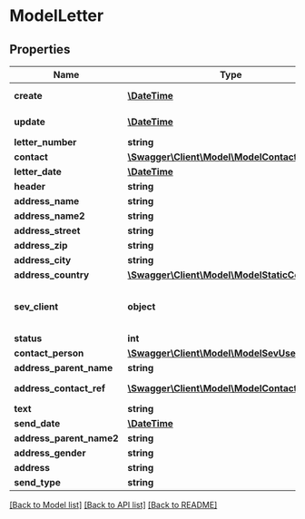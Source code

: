 # ModelLetter

## Properties
Name | Type | Description | Notes
------------ | ------------- | ------------- | -------------
**create** | [**\DateTime**](\DateTime.md) | creation date of the letter | [optional] 
**update** | [**\DateTime**](\DateTime.md) | date the letter was last updated | [optional] 
**letter_number** | **string** |  | [optional] 
**contact** | [**\Swagger\Client\Model\ModelContact**](ModelContact.md) |  | [optional] 
**letter_date** | [**\DateTime**](\DateTime.md) |  | [optional] 
**header** | **string** |  | [optional] 
**address_name** | **string** |  | [optional] 
**address_name2** | **string** |  | [optional] 
**address_street** | **string** |  | [optional] 
**address_zip** | **string** |  | [optional] 
**address_city** | **string** |  | [optional] 
**address_country** | [**\Swagger\Client\Model\ModelStaticCountry**](ModelStaticCountry.md) |  | [optional] 
**sev_client** | **object** | sevClient is the unique id every customer has and is used in nearly all operations | [optional] 
**status** | **int** |  | [optional] 
**contact_person** | [**\Swagger\Client\Model\ModelSevUser**](ModelSevUser.md) |  | [optional] 
**address_parent_name** | **string** |  | [optional] 
**address_contact_ref** | [**\Swagger\Client\Model\ModelContactAddress**](ModelContactAddress.md) | reference to Model_ContactAddress | [optional] 
**text** | **string** | text for the letter | [optional] 
**send_date** | [**\DateTime**](\DateTime.md) |  | [optional] 
**address_parent_name2** | **string** |  | [optional] 
**address_gender** | **string** |  | [optional] 
**address** | **string** |  | [optional] 
**send_type** | **string** |  | [optional] 

[[Back to Model list]](../README.md#documentation-for-models) [[Back to API list]](../README.md#documentation-for-api-endpoints) [[Back to README]](../README.md)


